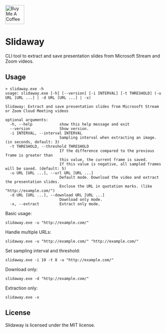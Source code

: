 <a href="https://www.buymeacoffee.com/nunawa" target="_blank"><img src="https://cdn.buymeacoffee.com/buttons/v2/default-yellow.png" alt="Buy Me A Coffee" height="60"></a>

# Slidaway

CLI tool to extract and save presentation slides from Microsoft Stream and Zoom videos.

## Usage

```
> slidaway.exe -h
usage: slidaway.exe [-h] [--version] [-i INTERVAL] [-t THRESHOLD] (-u URL [URL ...] | -d URL [URL ...] | -x)

Slidaway: Extract and save presentation slides from Microsoft Stream or Zoom Cloud Meeting videos

optional arguments:
  -h, --help            show this help message and exit
  --version             Show version.
  -i INTERVAL, --interval INTERVAL
                        Sampling interval when extracting an image. (in seconds, default: 3)
  -t THRESHOLD, --threshold THRESHOLD
                        If the difference compared to the previous frame is greater than 
                        this value, the current frame is saved. 
                        If this value is negative, all sampled frames will be saved. (default: 5)
  -u URL [URL ...], --url URL [URL ...]
                        Default mode. Download the video and extract the presentation slides. 
                        Enclose the URL in quotation marks. (like "http://example.com/")
  -d URL [URL ...], --download URL [URL ...]
                        Download only mode.
  -x, --extract         Extract only mode.
```

Basic usage:
```
slidaway.exe -u "http://example.com/"
```

Handle multiple URLs:
```
slidaway.exe -u "http://example.com/" "http://example.com/"
```

Set sampling interval and threshold:
```
slidaway.exe -i 10 -t 8 -u "http://example.com/"
```

Download only:
```
slidaway.exe -d "http://example.com/"
```

Extraction only:
```
slidaway.exe -x
```

## License

Slidaway is licensed under the MIT license.
